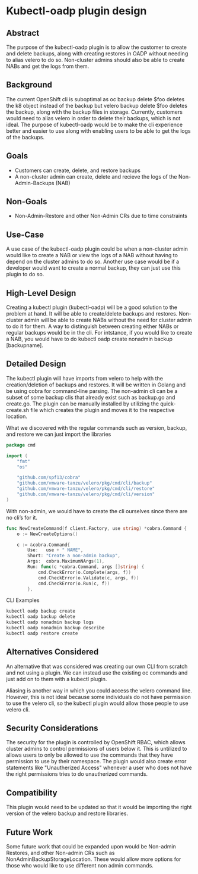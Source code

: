 # Kubectl-oadp plugin design

## Abstract
The purpose of the kubectl-oadp plugin is to allow the customer to create and delete backups, along with creating restores in OADP without needing to alias velero to do so. Non-cluster admins should also be able to create NABs and get the logs from them.

## Background
The current OpenShift cli is suboptimal as oc backup delete $foo deletes the k8 object instead of the backup but velero backup delete $foo deletes the backup, along with the backup files in storage. Currently, customers would need to alias velero in order to delete their backups, which is not ideal. The purpose of kubectl-oadp would be to make the cli experience better and easier to use along with enabling users to be able to get the logs of the backups.

## Goals
- Customers can create, delete, and restore backups
- A non-cluster admin can create, delete and recieve the logs of the Non-Admin-Backups (NAB)

## Non-Goals
- Non-Admin-Restore and other Non-Admin CRs due to time constraints

## Use-Case
A use case of the kubectl-oadp plugin could be when a non-cluster admin would like to create a NAB or view the logs of a NAB without having to depend on the cluster admins to do so. Another use case would be if a developer would want to create a normal backup, they can just use this plugin to do so.

## High-Level Design
Creating a kubectl plugin (kubectl-oadp) will be a good solution to the problem at hand. It will be able to create/delete backups and restores. Non-cluster admin will be able to create NABs without the need for cluster admin to do it for them. A way to distinguish between creating either NABs or regular backups would be in the cli. For intstance, if you would like to create a NAB, you would have to do kubectl oadp create nonadmin backup [backupname].  

## Detailed Design
The kubectl plugin will have imports from velero to help with the creation/deletion of backups and restores. It will be written in Golang and be using cobra for command-line parsing. The non-admin cli can be a subset of some backup clis that already exist such as backup.go and create.go. The plugin can be manually installed by utilizing the quick-create.sh file which creates the plugin and moves it to the respective location.

What we discovered with the regular commands such as version, backup, and restore we can just import the libraries 

```go
package cmd

import (
	"fmt"
	"os"

	"github.com/spf13/cobra"
	"github.com/vmware-tanzu/velero/pkg/cmd/cli/backup"
	"github.com/vmware-tanzu/velero/pkg/cmd/cli/restore"
	"github.com/vmware-tanzu/velero/pkg/cmd/cli/version"
)
```
With non-admin, we would have to create the cli ourselves since there are no cli’s for it.

```go
func NewCreateCommand(f client.Factory, use string) *cobra.Command {
	o := NewCreateOptions()

	c := &cobra.Command{
		Use:   use + " NAME",
		Short: "Create a non-admin backup",
		Args:  cobra.MaximumNArgs(1),
		Run: func(c *cobra.Command, args []string) {
			cmd.CheckError(o.Complete(args, f))
			cmd.CheckError(o.Validate(c, args, f))
			cmd.CheckError(o.Run(c, f))
		}, 

```
CLI Examples
```sh
kubectl oadp backup create
kubectl oadp backup delete 
kubectl oadp nonadmin backup logs
kubectl oadp nonadmin backup describe 
kubectl oadp restore create
```

## Alternatives Considered
An alternative that was considered was creating our own CLI from scratch and not using a plugin. We can instead use the existing oc commands and just add on to them with a kubectl plugin. 

Aliasing is another way in which you could access the velero command line. However, this is not ideal because some individuals do not have permission to use the velero cli, so the kubectl plugin would allow those people to use velero cli. 

## Security Considerations
The security for the plugin is controlled by OpenShift RBAC, which allows cluster admins to control permissions of users below it. This is untilized to allows users to only be allowed to use the commands that they have permission to use by their namespace. The plugin would also create error statements like "Unautherized Access" whenever a user who does not have the right permissions tries to do unautherized commands.

## Compatibility
This plugin would need to be updated so that it would be importing the right version of the velero backup and restore libraries.

## Future Work
Some future work that could be expanded upon would be Non-admin Restores, and other Non-admin CRs such as NonAdminBackupStorageLocation. These would allow more options for those who would like to use different non admin commands.
